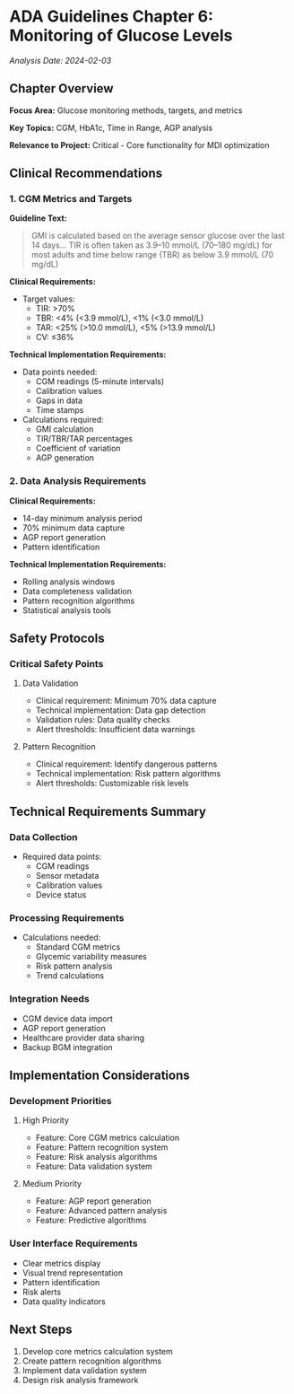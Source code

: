 # ADA Guidelines Chapter 6: Monitoring of Glucose Levels
*Analysis Date: 2024-02-03*

## Chapter Overview
**Focus Area:** Glucose monitoring methods, targets, and metrics

**Key Topics:** CGM, HbA1c, Time in Range, AGP analysis

**Relevance to Project:** Critical - Core functionality for MDI optimization

## Clinical Recommendations
### 1. CGM Metrics and Targets
**Guideline Text:**
> GMI is calculated based on the average sensor glucose over the last 14 days... TIR is often taken as 3.9–10 mmol/L (70–180 mg/dL) for most adults and time below range (TBR) as below 3.9 mmol/L (70 mg/dL)

**Clinical Requirements:**
- Target values:
  - TIR: >70%
  - TBR: <4% (<3.9 mmol/L), <1% (<3.0 mmol/L)
  - TAR: <25% (>10.0 mmol/L), <5% (>13.9 mmol/L)
  - CV: ≤36%

**Technical Implementation Requirements:**
- Data points needed:
  - CGM readings (5-minute intervals)
  - Calibration values
  - Gaps in data
  - Time stamps
- Calculations required:
  - GMI calculation
  - TIR/TBR/TAR percentages
  - Coefficient of variation
  - AGP generation

### 2. Data Analysis Requirements
**Clinical Requirements:**
- 14-day minimum analysis period
- 70% minimum data capture
- AGP report generation
- Pattern identification

**Technical Implementation Requirements:**
- Rolling analysis windows
- Data completeness validation
- Pattern recognition algorithms
- Statistical analysis tools

## Safety Protocols
### Critical Safety Points
1. Data Validation
   - Clinical requirement: Minimum 70% data capture
   - Technical implementation: Data gap detection
   - Validation rules: Data quality checks
   - Alert thresholds: Insufficient data warnings

2. Pattern Recognition
   - Clinical requirement: Identify dangerous patterns
   - Technical implementation: Risk pattern algorithms
   - Alert thresholds: Customizable risk levels

## Technical Requirements Summary
### Data Collection
- Required data points:
  - CGM readings
  - Sensor metadata
  - Calibration values
  - Device status

### Processing Requirements
- Calculations needed:
  - Standard CGM metrics
  - Glycemic variability measures
  - Risk pattern analysis
  - Trend calculations

### Integration Needs
- CGM device data import
- AGP report generation
- Healthcare provider data sharing
- Backup BGM integration

## Implementation Considerations
### Development Priorities
1. High Priority
   - Feature: Core CGM metrics calculation
   - Feature: Pattern recognition system
   - Feature: Risk analysis algorithms
   - Feature: Data validation system

2. Medium Priority
   - Feature: AGP report generation
   - Feature: Advanced pattern analysis
   - Feature: Predictive algorithms

### User Interface Requirements
- Clear metrics display
- Visual trend representation
- Pattern identification
- Risk alerts
- Data quality indicators

## Next Steps
1. Develop core metrics calculation system
2. Create pattern recognition algorithms
3. Implement data validation system
4. Design risk analysis framework